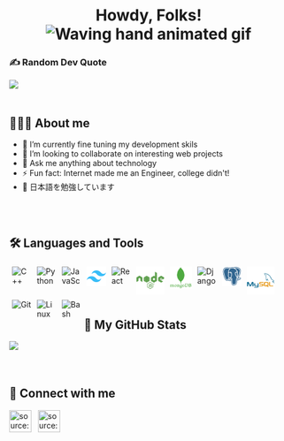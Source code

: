 
<h1 align="center">Howdy, Folks! <img src="https://raw.githubusercontent.com/nixin72/nixin72/master/wave.gif" alt="Waving hand animated gif" height="45" width="45" /></h1>


### ✍️ Random Dev Quote
![](https://quotes-github-readme.vercel.app/api?type=horizontal&theme=merko)
<br>
<br>

## 👨🏻‍💻 About me
- 🌱 I’m currently fine tuning my development skils
- 👯 I’m looking to collaborate on interesting web projects
- 💬 Ask me anything about technology
- ⚡ Fun fact: Internet made me an Engineer, college didn't!
- 🔰 日本語を勉強しています
<br>
<br>

## 🛠 Languages and Tools
<img align="left" alt="C++" width="35px" height="35px" style="padding:5px;" src="https://upload.wikimedia.org/wikipedia/commons/1/18/ISO_C%2B%2B_Logo.svg" />
<!-- <img align="left" alt="Java" width="35px" height="35px" style="padding:5px;" src="https://cdn.jsdelivr.net/gh/devicons/devicon/icons/java/java-original.svg"/> -->
<img align="left" alt="Python" width="35px" height="35px" style="padding:5px;" src="https://upload.wikimedia.org/wikipedia/commons/c/c3/Python-logo-notext.svg" />
<!-- <img align="left" alt="HTML" width="35px" height="35px" style="padding:5px;" src="https://cdn.jsdelivr.net/gh/devicons/devicon/icons/html5/html5-plain.svg" /> -->
<!-- <img align="left" alt="CSS" width="35px" height="35px" style="padding:5px;" src="https://cdn.jsdelivr.net/gh/devicons/devicon/icons/css3/css3-plain.svg" />-->
<img align="left" alt="JavaScript" width="35px" height="35px" style="padding:5px;" src="https://cdn.jsdelivr.net/gh/devicons/devicon/icons/javascript/javascript-plain.svg" />
<img align="left" alt="Tailwind CSS" width="35px" height="35px" style="padding:5px;" src="https://github.com/devicons/devicon/blob/v2.15.1/icons/tailwindcss/tailwindcss-plain.svg" />
<!-- <img align="left" alt="TypeScript" width="35px" height="35px" style="padding:5px;" src="https://cdn.jsdelivr.net/gh/devicons/devicon/icons/typescript/typescript-plain.svg" /> -->
<img align="left" alt="React" width="35px" height="35px" style="padding:5px;" src="https://cdn.jsdelivr.net/gh/devicons/devicon/icons/react/react-original.svg" />
<img align="left" alt="NodeJS" width="50px" height="50px" style="padding:5px;" src="https://github.com/devicons/devicon/blob/v2.16.0/icons/nodejs/nodejs-plain-wordmark.svg" />
<img align="left" alt="MongoDB" width="40px" height="40px" style="padding:5px;" src="https://github.com/devicons/devicon/blob/v2.16.0/icons/mongodb/mongodb-plain-wordmark.svg" />
<img align="left" alt="Django" width="35px" height="35px" style="padding:5px;" src="https://cdn.jsdelivr.net/gh/devicons/devicon/icons/django/django-plain.svg" />
<img align="left" alt="PostgreSQL" width="35px" height="35px" style="padding:5px;" src="https://github.com/devicons/devicon/blob/v2.15.1/icons/postgresql/postgresql-plain.svg" />
<img align="left" alt="MySQL" width="50px" height="50px" style="padding:5px;" src="https://github.com/devicons/devicon/blob/v2.15.1/icons/mysql/mysql-original-wordmark.svg" />
<img align="left" alt="Git" width="35px" height="35px" style="padding:5px;" src="https://cdn.jsdelivr.net/gh/devicons/devicon/icons/git/git-original.svg" />
<img align="left" alt="Linux" width="35px" height="35px" style="padding:5px;" src="https://cdn.jsdelivr.net/gh/devicons/devicon/icons/linux/linux-original.svg" />
<img align="left" alt="Bash" width="35px" height="35px" style="padding:5px;" src="https://cdn.jsdelivr.net/gh/devicons/devicon/icons/bash/bash-original.svg" />
<!-- <img align="left" alt="GitHub" width="35px" height="35px" style="padding:5x;" src="https://github.githubassets.com/images/modules/logos_page/Octocat.png" /> -->
<br>
<br>
<br>
<br>

## 🚀 My GitHub Stats
[![](https://github-readme-streak-stats.herokuapp.com?user=raodevendrasingh&theme=black-ice&hide_border=true&date_format=j%20M%5B%20Y%5D)](https://git.io/streak-stats)
<br>
<br>
<br>

## 🔗 Connect with me
<a target="_WORD" href="https://linkedin.com/in/raodevendrasingh" rel="noopener noreferrer"><img src="https://i.imgur.com/pCETvi7.png" width=40px height=40px title="source: imgur.com" /></a> &nbsp; <a href="mailto:raoxdevendrasingh@gmail.com" target="_blank" rel="noopener noreferrer"><img src="https://i.imgur.com/fH1AFYG.png" width=40px height=40px title="source: imgur.com" /></a>





<!-- ![Top Langs](https://github-readme-stats.vercel.app/api/top-langs/?username=raodevendrasingh&size_weight=0&count_weight=1)
![Top Langs](https://github-readme-stats.vercel.app/api/top-langs/?username=raodevendrasingh&layout=compact&langs_count=10) -->
<!--
[![Stats](https://github-readme-stats.vercel.app/api?username=raodevendra)](https://github.com/raodevendrasingh/github-readme-stats)
<a href="https://twitter.com/raoxdevendra" target="_blank" rel="noopener noreferrer"><img src="https://i.imgur.com/G7yTDHP.png" width=40px height=40px title="source: imgur.com" /></a> 
<hr>


<hr>
-->

